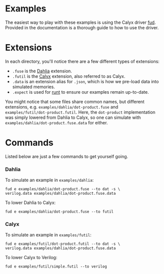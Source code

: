 # Examples
The easiest way to play with these examples is using the Calyx driver
[fud](https://docs.calyxir.org/tools/fud.html). Provided in the documentation
is a thorough guide to how to use the driver.

# Extensions
In each directory, you'll notice there are a few different types of extensions:
 - `.fuse` is the [Dahlia](https://capra.cs.cornell.edu/fuse/docs/overview/) extension.
 - `.futil` is the [Calyx](https://docs.calyxir.org/intro.html) extension, also referred to as Calyx.
 - `.data` is an extension alias for `.json`, which is how we pre-load data into simulated memories.
 - `.expect` is used for [runt](https://docs.calyxir.org/tools/runt.html) to ensure
 our examples remain up-to-date.

 You might notice that some files share common names, but different extensions, e.g.
 `examples/dahlia/dot-product.fuse` and `examples/futil/dot-product.futil`. Here, the `dot-product`
 implementation was simply lowered from Dahlia to Calyx,
 so one can simulate with `examples/dahlia/dot-product.fuse.data` for either.

# Commands
Listed below are just a few commands to get yourself going.

### Dahlia
To simulate an example in `examples/dahlia`:
```
fud e examples/dahlia/dot-product.fuse --to dat -s \
verilog.data examples/dahlia/dot-product.fuse.data
```

To lower Dahlia to Calyx:
```
fud e examples/dahlia/dot-product.fuse --to futil
```

### Calyx
To simulate an example in `examples/futil`:
```
fud e examples/futil/dot-product.futil --to dat -s \
verilog.data examples/dahlia/dot-product.fuse.data
```

To lower Calyx to Verilog:
```
fud e examples/futil/simple.futil --to verilog
```
